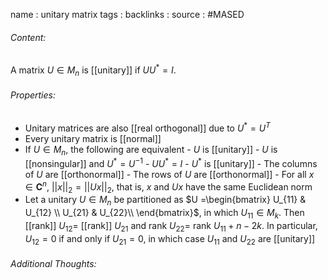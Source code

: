 name : unitary matrix
tags : 
backlinks : 
source : #MASED 

###### Content:
A matrix $U \in M_n$ is [[unitary]] if $UU^*=I$.

###### Properties:
- Unitary matrices are also [[real orthogonal]] due to $U^*=U^T$
- Every unitary matrix is [[normal]]
- If $U \in M_n$, the following are equivalent
		- $U$ is [[unitary]]
		- $U$ is [[nonsingular]] and $U^* =U^{-1}$
		- $UU^*=I$
		- $U^*$ is [[unitary]]
		- The columns of $U$ are [[orthonormal]]
		- The rows of $U$ are [[orthonormal]]
		- For all $x \in \textbf{C}^n$, $||x||_2 = ||Ux||_2$, that is, $x$ and $Ux$ have the same Euclidean norm
- Let a unitary $U \in M_n$ be partitioned as $U =\begin{bmatrix} U_{11} & U_{12} \\ U_{21} & U_{22}\\ \end{bmatrix}$, in which $U_{11} \in M_k$. Then [[rank]] $U_{12} =$ [[rank]] $U_{21}$ and rank $U_{22}=$ rank $U_{11}+n-2k$. In particular, $U_{12}=0$ if and only if $U_{21}=0$, in which case $U_{11}$ and $U_{22}$ are [[unitary]]

###### Additional Thoughts:
